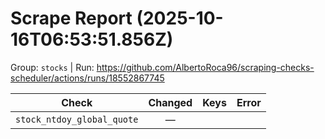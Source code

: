 # Scrape Report (2025-10-16T06:53:51.856Z)

Group: `stocks`  |  Run: https://github.com/AlbertoRoca96/scraping-checks-scheduler/actions/runs/18552867745

| Check | Changed | Keys | Error |
|---|:---:|:--|:--|
| `stock_ntdoy_global_quote` | — |  |  |
